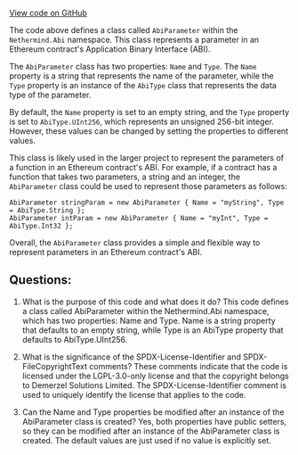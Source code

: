 [View code on GitHub](https://github.com/nethermindeth/nethermind/Nethermind.Abi/AbiParameter.cs)

The code above defines a class called `AbiParameter` within the `Nethermind.Abi` namespace. This class represents a parameter in an Ethereum contract's Application Binary Interface (ABI). 

The `AbiParameter` class has two properties: `Name` and `Type`. The `Name` property is a string that represents the name of the parameter, while the `Type` property is an instance of the `AbiType` class that represents the data type of the parameter. 

By default, the `Name` property is set to an empty string, and the `Type` property is set to `AbiType.UInt256`, which represents an unsigned 256-bit integer. However, these values can be changed by setting the properties to different values. 

This class is likely used in the larger project to represent the parameters of a function in an Ethereum contract's ABI. For example, if a contract has a function that takes two parameters, a string and an integer, the `AbiParameter` class could be used to represent those parameters as follows:

```
AbiParameter stringParam = new AbiParameter { Name = "myString", Type = AbiType.String };
AbiParameter intParam = new AbiParameter { Name = "myInt", Type = AbiType.Int32 };
```

Overall, the `AbiParameter` class provides a simple and flexible way to represent parameters in an Ethereum contract's ABI.
## Questions: 
 1. What is the purpose of this code and what does it do?
   This code defines a class called AbiParameter within the Nethermind.Abi namespace, which has two properties: Name and Type. Name is a string property that defaults to an empty string, while Type is an AbiType property that defaults to AbiType.UInt256.

2. What is the significance of the SPDX-License-Identifier and SPDX-FileCopyrightText comments?
   These comments indicate that the code is licensed under the LGPL-3.0-only license and that the copyright belongs to Demerzel Solutions Limited. The SPDX-License-Identifier comment is used to uniquely identify the license that applies to the code.

3. Can the Name and Type properties be modified after an instance of the AbiParameter class is created?
   Yes, both properties have public setters, so they can be modified after an instance of the AbiParameter class is created. The default values are just used if no value is explicitly set.